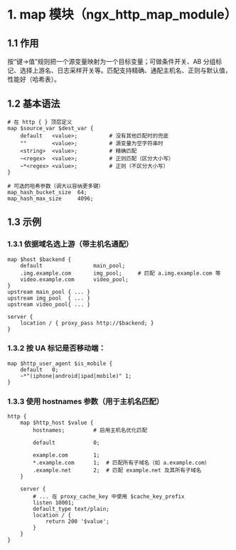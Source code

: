 # 1. map 模块（ngx_http_map_module）
## 1.1 作用
按“键→值”规则把一个源变量映射为一个目标变量；可做条件开关、AB 分组标记、选择上游名、日志采样开关等。匹配支持精确、通配主机名、正则与默认值，性能好（哈希表）。
## 1.2 基本语法

```nginx
# 在 http { } 顶层定义
map $source_var $dest_var {
    default   <value>;          # 没有其他匹配时的兜底
    ""        <value>;          # 源变量为空字符串时
    <string>  <value>;          # 精确匹配
    ~<regex>  <value>;          # 正则匹配（区分大小写）
    ~*<regex> <value>;          # 正则（不区分大小写）
}

# 可选的哈希参数（调大以容纳更多键）
map_hash_bucket_size  64;
map_hash_max_size     4096;
```

## 1.3 示例
### 1.3.1 依据域名选上游（带主机名通配）
```nginx
map $host $backend {
    default                main_pool;
    .img.example.com       img_pool;     # 匹配 a.img.example.com 等
    video.example.com      video_pool;
}
upstream main_pool { ... }
upstream img_pool  { ... }
upstream video_pool{ ... }

server {
    location / { proxy_pass http://$backend; }
}
```

### 1.3.2 按 UA 标记是否移动端：

```nginx
map $http_user_agent $is_mobile {
    default   0;
    ~*"(iphone|android|ipad|mobile)" 1;
}
```

### 1.3.3 使用 hostnames 参数（用于主机名匹配）

```nginx
http {
    map $http_host $value {
        hostnames;         # 启用主机名优化匹配

        default            0;

        example.com        1;
        *.example.com      1;  # 匹配所有子域名（如 a.example.com）
        .example.net       2;  # 匹配 example.net 及其所有子域名
    }
    
    server {
        # ... 在 proxy_cache_key 中使用 $cache_key_prefix
        listen 10001;
        default_type text/plain;
        location / {
            return 200 '$value';
        }
    }
}
```



